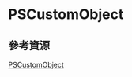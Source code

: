 # PSCustomObject

## 參考資源
[PSCustomObject](https://docs.microsoft.com/zh-tw/powershell/scripting/learn/deep-dives/everything-about-pscustomobject?view=powershell-7.1)